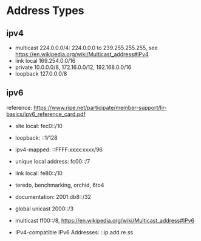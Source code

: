 # Address Types

## ipv4

* multicast 224.0.0.0/4: 224.0.0.0 to 239.255.255.255, see https://en.wikipedia.org/wiki/Multicast_address#IPv4
* link local 169.254.0.0/16
* private 10.0.0.0/8, 172.16.0.0/12, 192.168.0.0/16
* loopback 127.0.0.0/8



## ipv6

reference: https://www.ripe.net/participate/member-support/lir-basics/ipv6_reference_card.pdf

* site local: fec0::/10
* loopback: ::1/128
* ipv4-mapped: ::FFFF:xxxx:xxxx/96
* unique local address: fc00::/7
* link local: fe80::/10
* teredo, benchmarking, orchid, 6to4
* documentation: 2001:db8::/32
* global unicast 2000::/3
* multicast ff00::/8, https://en.wikipedia.org/wiki/Multicast_address#IPv6

* IPv4-compatible IPv6 Addresses: ::ip.add.re.ss



